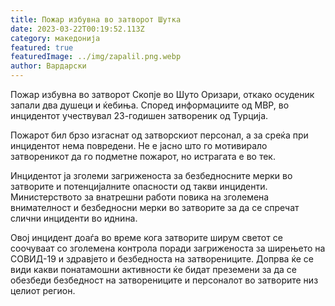 ```yaml
---
title: Пожар избувна во затворот Шутка
date: 2023-03-22T00:19:52.113Z
category: македонија
featured: true
featuredImage: ../img/zapalil.png.webp
author: Вардарски
---
```


Пожар избувна во затворот Скопје во Шуто Оризари, откако осуденик запали два душеци и ќебиња. Според информациите од МВР, во инцидентот учествувал 23-годишен затвореник од Турција.

Пожарот бил брзо изгаснат од затворскиот персонал, а за среќа при инцидентот нема повредени. Не е јасно што го мотивирало затвореникот да го подметне пожарот, но истрагата е во тек.

Инцидентот ја зголеми загриженоста за безбедносните мерки во затворите и потенцијалните опасности од такви инциденти. Министерството за внатрешни работи повика на зголемена внимателност и безбедносни мерки во затворите за да се спречат слични инциденти во иднина.

Овој инцидент доаѓа во време кога затворите ширум светот се соочуваат со зголемена контрола поради загриженоста за ширењето на СОВИД-19 и здравјето и безбедноста на затворениците. Допрва ќе се види какви понатамошни активности ќе бидат преземени за да се обезбеди безбедност на затворениците и персоналот во затворите низ целиот регион.

